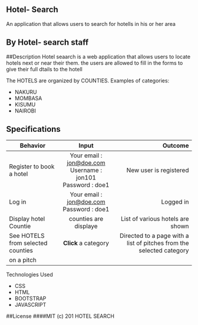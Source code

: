 ## Hotel- Search
An application that allows users to search for hotells  in his or her area

## By Hotel- search staff

##Description
Hotel seaarch is a web application that allows users to locate hotels next or near their them. 
the users are allowed to fill in the forms to give their full dtails to the hotell 

The HOTELS are organized by COUNTIES. Examples of categories: 
* NAKURU
* MOMBASA
* KISUMU 
* NAIROBI


## Specifications
| Behavior        | Input           | Outcome  |
| ------------- |:-------------:| -----:|
| Register to book a hotel | Your email : jon@doe.com <br> Username : jon101 <br> Password : doe1 | New user is registered |
| Log in | Your email : jon@doe.com <br> Password : doe1 | Logged in |
| Display hotel Countie | counties are displaye | List of various hotels are shown |
| See HOTELS from selected counties| **Click** a category | Directed to a page with a list of pitches from the selected category |
  on a pitch |
 
 
Technologies Used
* CSS
* HTML
* BOOTSTRAP
* JAVASCRIPT

##License
####MIT (c) 201 HOTEL SEARCH

